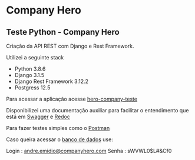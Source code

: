 # Company Hero

## Teste Python - Company Hero

Criação da API REST com Django e Rest Framework.

Utilizei a seguinte stack

* Python 3.8.6
* Django 3.1.5
* Django Rest Framework 3.12.2
* Postgress 12.5

Para acessar a aplicação acesse [hero-company-teste](https://hero-company-teste.herokuapp.com/)

Disponibilizei uma documentação auxiliar para facilitar o entendimento que está
em [Swagger](https://hero-company-teste.herokuapp.com/swagger)
e [Redoc](https://hero-company-teste.herokuapp.com/redoc/)

Para fazer testes simples como o [Postman](https://documenter.getpostman.com/view/10291528/TW6tLVHU)

Caso queira acessar o [banco de dados](https://hero-company-teste.herokuapp.com/lotus/)  use:

Login : andre.emidio@companyhero.com
Senha : sWVWL0$L#&Cf0

